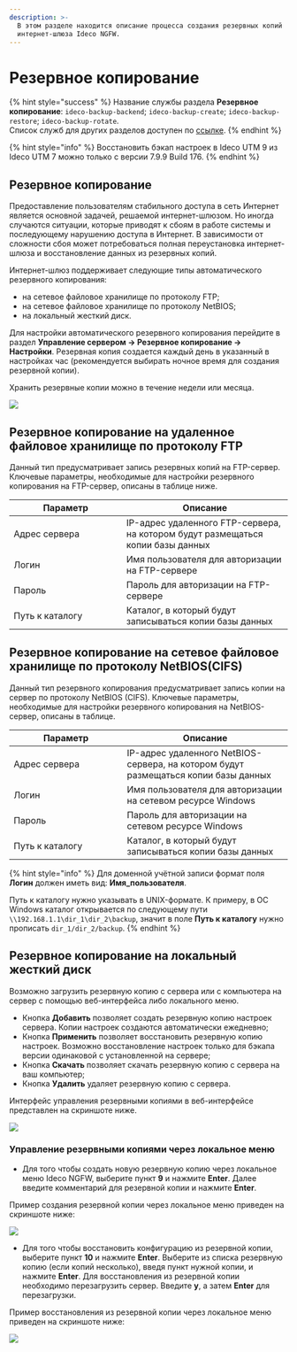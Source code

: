 ```yaml
---
description: >-
  В этом разделе находится описание процесса создания резервных копий
  интернет-шлюза Ideco NGFW.
---
```


# Резервное копирование

{% hint style="success" %}
Название службы раздела **Резервное копирование**: `ideco-backup-backend`; `ideco-backup-create`; `ideco-backup-restore`; `ideco-backup-rotate`.\
Список служб для других разделов доступен по [ссылке](terminal.md).
{% endhint %}

{% hint style="info" %}
Восстановить бэкап настроек в Ideco UTM 9 из Ideco UTM 7 можно только с версии 7.9.9 Build 176.
{% endhint %}

## Резервное копирование

Предоставление пользователям стабильного доступа в сеть Интернет является основной задачей, решаемой интернет-шлюзом. Но иногда случаются ситуации, которые приводят к сбоям в работе системы и последующему нарушению доступа в Интернет. В зависимости от сложности сбоя может потребоваться полная переустановка интернет-шлюза и восстановление данных из резервных копий.

Интернет-шлюз поддерживает следующие типы автоматического резервного копирования:

* на сетевое файловое хранилище по протоколу FTP;
* на сетевое файловое хранилище по протоколу NetBIOS;
* на локальный жесткий диск.

Для настройки автоматического резервного копирования перейдите в раздел **Управление сервером -> Резервное копирование -> Настройки**. Резервная копия создается каждый день в указанный в настройках час (рекомендуется выбирать ночное время для создания резервной копии).

Хранить резервные копии можно в течение недели или месяца.

![](../../.gitbook/assets/backup-add.png)

## Резервное копирование на удаленное файловое хранилище по протоколу FTP

Данный тип предусматривает запись резервных копий на FTP-сервер. Ключевые параметры, необходимые для настройки резервного копирования на FTP-сервер, описаны в таблице ниже.

<table><thead><tr><th width="188">Параметр</th><th>Описание</th></tr></thead><tbody><tr><td>Адрес сервера</td><td>IP-адрес удаленного FTP-сервера, на котором будут размещаться копии базы данных</td></tr><tr><td>Логин</td><td>Имя пользователя для авторизации на FTP-сервере</td></tr><tr><td>Пароль</td><td>Пароль для авторизации на FTP-сервере</td></tr><tr><td>Путь к каталогу</td><td>Каталог, в который будут записываться копии базы данных</td></tr></tbody></table>

## Резервное копирование на сетевое файловое хранилище по протоколу NetBIOS(CIFS)

Данный тип резервного копирования предусматривает запись копии на сервер по протоколу NetBIOS (CIFS). Ключевые параметры, необходимые для настройки резервного копирования на NetBIOS-сервер, описаны в таблице.

<table><thead><tr><th width="189">Параметр</th><th>Описание</th></tr></thead><tbody><tr><td>Адрес сервера</td><td>IP-адрес удаленного NetBIOS-сервера, на котором будут размещаться копии базы данных</td></tr><tr><td>Логин</td><td>Имя пользователя для авторизации на сетевом ресурсе Windows</td></tr><tr><td>Пароль</td><td>Пароль для авторизации на сетевом ресурсе Windows</td></tr><tr><td>Путь к каталогу</td><td>Каталог, в который будут записываться копии базы данных</td></tr></tbody></table>

{% hint style="info" %}
Для доменной учётной записи формат поля **Логин** должен иметь вид: **Имя\_пользователя**.

Путь к каталогу нужно указывать в UNIX-формате. К примеру, в ОС Windows каталог открывается по следующему пути `\\192.168.1.1\dir_1\dir_2\backup`, значит в поле **Путь к каталогу** нужно прописать `dir_1/dir_2/backup`.
{% endhint %}

## Резервное копирование на локальный жесткий диск

Возможно загрузить резервную копию с сервера или с компьютера на сервер с помощью веб-интерфейса либо локального меню.

* Кнопка **Добавить** позволяет создать резервную копию настроек сервера. Копии настроек создаются автоматически ежедневно;
* Кнопка **Применить** позволяет восстановить резервную копию настроек. Возможно восстановление настроек только для бэкапа версии одинаковой с установленной на сервере;
* Кнопка **Скачать** позволяет скачать резервную копию с сервера на ваш компьютер;
* Кнопка **Удалить** удаляет резервную копию с сервера.

Интерфейс управления резервными копиями в веб-интерфейсе представлен на скриншоте ниже.

![](../../.gitbook/assets/backup-new.png)

### Управление резервными копиями через локальное меню

* Для того чтобы создать новую резервную копию через локальное меню Ideco NGFW, выберите пункт **9** и нажмите **Enter**. Далее введите комментарий для резервной копии и нажмите **Enter**.

Пример создания резервной копии через локальное меню приведен на скриншоте ниже:

![](../../.gitbook/assets/local-menu-add-backup.png)

* Для того чтобы восстановить конфигурацию из резервной копии, выберите пункт **10** и нажмите **Enter**. Выберите из списка резервную копию (если копий несколько), введя пункт нужной копии, и нажмите **Enter**. Для восстановления из резервной копии необходимо перезагрузить сервер. Введите **y**, а затем **Enter** для перезагрузки.

Пример восстановления из резервной копии через локальное меню приведен на скриншоте ниже:

![](../../.gitbook/assets/local-menu-recovery.png)
